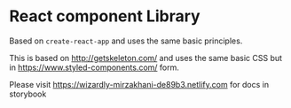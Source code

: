 # React component Library

Based on `create-react-app` and uses the same basic principles.

This is based on http://getskeleton.com/ and uses the same basic CSS but in https://www.styled-components.com/ form.

Please visit https://wizardly-mirzakhani-de89b3.netlify.com for docs in storybook

